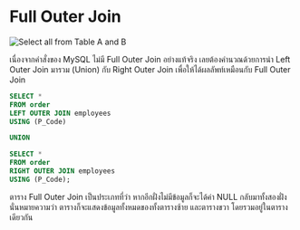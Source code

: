 # Full Outer Join
![Select all from Table A and B](https://static1.squarespace.com/static/5732253c8a65e244fd589e4c/t/5744be65c6fc08b3af1b0fbd/1464122985024/?format=300w)

เนื่องจากคำสั่งของ MySQL ไม่มี Full Outer Join อย่างแท้จริง เลยต้องคำนวณด้วยการนำ Left Outer Join มารวม (Union) กับ Right Outer Join เพื่อให้ได้ผลลัพท์เหมือนกับ Full Outer Join

```sql
SELECT *
FROM order
LEFT OUTER JOIN employees
USING (P_Code)

UNION

SELECT *
FROM order
RIGHT OUTER JOIN employees
USING (P_Code);
```

ตาราง Full Outer Join เป็นประเภทที่ว่า หากอีกฝั่งไม่มีข้อมูลก็จะได้ค่า NULL กลับมาทั้งสองฝั่ง<br>
นั่นหมายความว่า ตารางก็จะแสดงข้อมูลทั้งหมดของทั้งตารางซ้าย และตารางขวา โดยรวมอยู่ในตารางเดียวกัน
